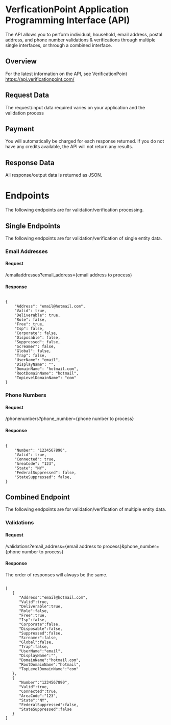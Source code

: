 # VerficationPoint Application Programming Interface (API)
The API allows you to perform individual, household, email address, postal address, and phone number validations & verifications through multiple single interfaces, or through a combined interface.

## Overview
For the latest information on the API, see VerificationPoint https://api.verificationpoint.com/

## Request Data
The request/input data required varies on your application and the validation process

## Payment
You will automatically be charged for each response returned. If you do not have any credits available, the API will not return any results.

## Response Data
All response/output data is returned as JSON.

# Endpoints
The following endpoints are for validation/verification processing.

## Single Endpoints
The following endpoints are for validation/verification of single entity data.

### Email Addresses
#### Request
/emailaddresses?email_address={email address to process}
#### Response
<pre><code>
{
    "Address": "email@hotmail.com",
    "Valid": true,
    "Deliverable": true,
    "Role": false,
    "Free": true,
    "Isp": false,
    "Corporate": false,
    "Disposable": false,
    "Suppressed": false,
    "Screamer": false,
    "Global": false,
    "Trap": false,
    "UserName": "email",
    "DisplayName": "",
    "DomainName": "hotmail.com",
    "RootDomainName": "hotmail",
    "TopLevelDomainName": "com"
}
</code></pre>

### Phone Numbers
#### Request
/phonenumbers?phone_number={phone number to process}
#### Response
<pre><code>
{
    "Number": "1234567890",
    "Valid": true,
    "Connected": true,
    "AreaCode": "123",
    "State": "NY",
    "FederalSuppressed": false,
    "StateSuppressed": false,
}
</code></pre>

## Combined Endpoint
The following endpoints are for validation/verification of multiple entity data.

### Validations
#### Request
/validations?email_address={email address to process}&phone_number={phone number to process}
#### Response
The order of responses will always be the same.
<pre><code>
[
   {
      "Address":"email@hotmail.com",
      "Valid":true,
      "Deliverable":true,
      "Role":false,
      "Free":true,
      "Isp":false,
      "Corporate":false,
      "Disposable":false,
      "Suppressed":false,
      "Screamer":false,
      "Global":false,
      "Trap":false,
      "UserName":"email",
      "DisplayName":"",
      "DomainName":"hotmail.com",
      "RootDomainName":"hotmail",
      "TopLevelDomainName":"com"
   },
   {
      "Number":"1234567890",
      "Valid":true,
      "Connected":true,
      "AreaCode":"123",
      "State":"NY",
      "FederalSuppressed":false,
      "StateSuppressed":false
   }
]
</code></pre>
